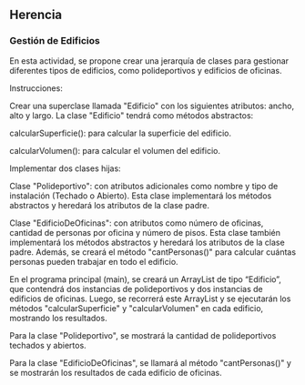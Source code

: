 ## Herencia

### Gestión de Edificios

En esta actividad, se propone crear una jerarquía de clases para gestionar diferentes tipos de edificios, como polideportivos y edificios de oficinas.

Instrucciones:

Crear una superclase llamada "Edificio" con los siguientes atributos: ancho, alto y largo. La clase "Edificio" tendrá como métodos abstractos:

calcularSuperficie(): para calcular la superficie del edificio.

calcularVolumen(): para calcular el volumen del edificio.

Implementar dos clases hijas:

Clase "Polideportivo": con atributos adicionales como nombre y tipo de instalación (Techado o Abierto). Esta clase implementará los métodos abstractos y heredará los atributos de la clase padre.

Clase "EdificioDeOficinas": con atributos como número de oficinas, cantidad de personas por oficina y número de pisos. Esta clase también implementará los métodos abstractos y heredará los atributos de la clase padre. Además, se creará el método "cantPersonas()" para calcular cuántas personas pueden trabajar en todo el edificio.

En el programa principal (main), se creará un ArrayList de tipo “Edificio”, que contendrá dos instancias de polideportivos y dos instancias de edificios de oficinas. Luego, se recorrerá este ArrayList y se ejecutarán los métodos "calcularSuperficie" y "calcularVolumen" en cada edificio, mostrando los resultados.

Para la clase "Polideportivo", se mostrará la cantidad de polideportivos techados y abiertos.

Para la clase "EdificioDeOficinas", se llamará al método "cantPersonas()" y se mostrarán los resultados de cada edificio de oficinas.